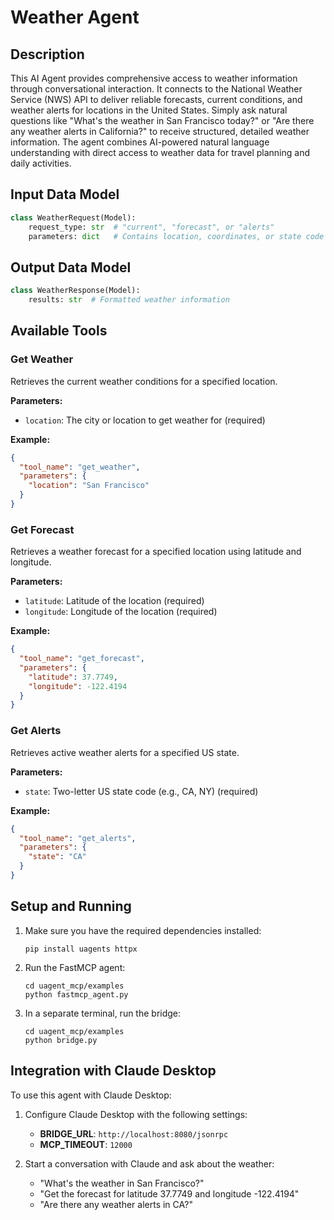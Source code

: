 # Weather Agent

## Description
This AI Agent provides comprehensive access to weather information through conversational interaction. It connects to the National Weather Service (NWS) API to deliver reliable forecasts, current conditions, and weather alerts for locations in the United States. Simply ask natural questions like "What's the weather in San Francisco today?" or "Are there any weather alerts in California?" to receive structured, detailed weather information. The agent combines AI-powered natural language understanding with direct access to weather data for travel planning and daily activities.

## Input Data Model

```python
class WeatherRequest(Model):
    request_type: str  # "current", "forecast", or "alerts"
    parameters: dict   # Contains location, coordinates, or state code
```

## Output Data Model

```python
class WeatherResponse(Model):
    results: str  # Formatted weather information
```

## Available Tools

### Get Weather
Retrieves the current weather conditions for a specified location.

**Parameters:**
- `location`: The city or location to get weather for (required)

**Example:**
```json
{
  "tool_name": "get_weather",
  "parameters": {
    "location": "San Francisco"
  }
}
```

### Get Forecast
Retrieves a weather forecast for a specified location using latitude and longitude.

**Parameters:**
- `latitude`: Latitude of the location (required)
- `longitude`: Longitude of the location (required)

**Example:**
```json
{
  "tool_name": "get_forecast",
  "parameters": {
    "latitude": 37.7749,
    "longitude": -122.4194
  }
}
```

### Get Alerts
Retrieves active weather alerts for a specified US state.

**Parameters:**
- `state`: Two-letter US state code (e.g., CA, NY) (required)

**Example:**
```json
{
  "tool_name": "get_alerts",
  "parameters": {
    "state": "CA"
  }
}
```

## Setup and Running

1. Make sure you have the required dependencies installed:
   ```
   pip install uagents httpx
   ```

2. Run the FastMCP agent:
   ```
   cd uagent_mcp/examples
   python fastmcp_agent.py
   ```

3. In a separate terminal, run the bridge:
   ```
   cd uagent_mcp/examples
   python bridge.py
   ```

## Integration with Claude Desktop

To use this agent with Claude Desktop:

1. Configure Claude Desktop with the following settings:
   - **BRIDGE_URL**: `http://localhost:8080/jsonrpc`
   - **MCP_TIMEOUT**: `12000`

2. Start a conversation with Claude and ask about the weather:
   - "What's the weather in San Francisco?"
   - "Get the forecast for latitude 37.7749 and longitude -122.4194"
   - "Are there any weather alerts in CA?"

